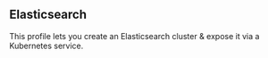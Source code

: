 ## Elasticsearch

This profile lets you create an Elasticsearch cluster & expose it via a Kubernetes service.
